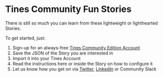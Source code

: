 # Tines Community Fun Stories
There is still so much you can learn from these lightweight or lighthearted Stories. 

To get started, just:

1. Sign-up for an always-free [Tines Community Edition Account](https://www.tines.com/?utm_source=marketing&utm_medium=github&utm_campaign=communitystories)
2. Save the JSON of the Story you are interested in
3. Import it into your Tines Account
4. Read the instructions here or inside the Story on how to configure it
5. Let us know how you get on via [Twitter](https://twitter.com/tines_io/), [LinkedIn](https://www.linkedin.com/company/tines-io) or Community Slack
